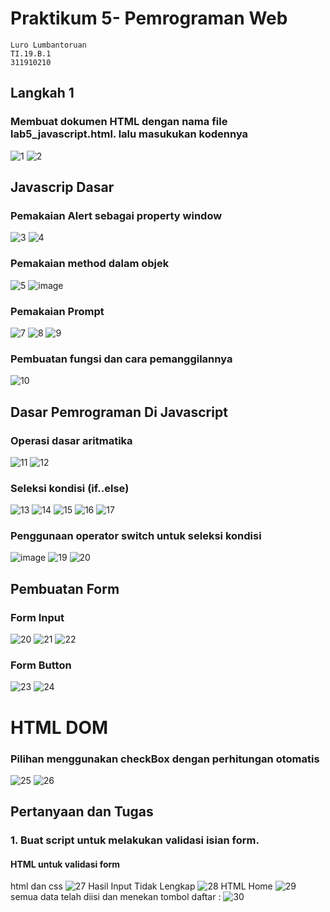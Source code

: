 # Praktikum 5- Pemrograman Web
```
Luro Lumbantoruan
TI.19.B.1
311910210
```
## Langkah 1
### Membuat dokumen HTML dengan nama file lab5_javascript.html. lalu masukukan kodennya
![1](https://user-images.githubusercontent.com/82386899/116038183-51efb780-a693-11eb-9cb2-b5869979a933.png)
![2](https://user-images.githubusercontent.com/82386899/116038268-6d5ac280-a693-11eb-97c5-db93b2634b85.png)
## Javascrip Dasar
### Pemakaian Alert sebagai property window
![3](https://user-images.githubusercontent.com/82386899/116038302-7a77b180-a693-11eb-9288-a7ddfeef19f7.png)
![4](https://user-images.githubusercontent.com/82386899/116039102-81eb8a80-a694-11eb-96ae-66c62201ecf5.png)
### Pemakaian method dalam objek
![5](https://user-images.githubusercontent.com/82386899/116041737-c593c380-a697-11eb-8587-339514894305.png)
![image](https://user-images.githubusercontent.com/82386899/116042813-0e984780-a699-11eb-99eb-ad3b4e2be484.png)
### Pemakaian Prompt
![7](https://user-images.githubusercontent.com/82386899/116043642-1f958880-a69a-11eb-9b8a-ce6a20234305.png)
![8](https://user-images.githubusercontent.com/82386899/116043994-93d02c00-a69a-11eb-922b-3f0014faada6.png)
![9](https://user-images.githubusercontent.com/82386899/116044371-093bfc80-a69b-11eb-94af-fe58195d533f.png)
### Pembuatan fungsi dan cara pemanggilannya
![10](https://user-images.githubusercontent.com/82386899/116045538-55d40780-a69c-11eb-8367-b8df87d84b51.png)
## Dasar Pemrograman Di Javascript
### Operasi dasar aritmatika
![11](https://user-images.githubusercontent.com/82386899/116048940-eeb85200-a69f-11eb-9199-a4bcde1d9c21.png)
![12](https://user-images.githubusercontent.com/82386899/116049260-4951ae00-a6a0-11eb-8474-7d76bf035ca4.png)
### Seleksi kondisi (if..else)
![13](https://user-images.githubusercontent.com/82386899/116050871-2c1ddf00-a6a2-11eb-8145-41d3b0761b5a.png)
![14](https://user-images.githubusercontent.com/82386899/116051439-cf6ef400-a6a2-11eb-881f-049d290ae08e.png)
![15](https://user-images.githubusercontent.com/82386899/116051672-09d89100-a6a3-11eb-9955-f73bb952bd1d.png)
![16](https://user-images.githubusercontent.com/82386899/116051891-4c9a6900-a6a3-11eb-9c8d-925141b6dda8.png)
![17](https://user-images.githubusercontent.com/82386899/116051986-676cdd80-a6a3-11eb-9c8c-85a2d690d063.png)
### Penggunaan operator switch untuk seleksi kondisi
![image](https://user-images.githubusercontent.com/82386899/116054338-c3d0fc80-a6a5-11eb-8345-7a0848a376a7.png)
![19](https://user-images.githubusercontent.com/82386899/116055630-19f26f80-a6a7-11eb-900b-ef05f1dbd476.png)
![20](https://user-images.githubusercontent.com/82386899/116055775-41e1d300-a6a7-11eb-9564-98cd8f7e379f.png)
## Pembuatan Form
### Form Input
![20](https://user-images.githubusercontent.com/82386899/116057840-65a61880-a6a9-11eb-8bbd-4de6e3ab045d.png)
![21](https://user-images.githubusercontent.com/82386899/116058207-cb92a000-a6a9-11eb-9844-7cf3f74dc3c7.png)
![22](https://user-images.githubusercontent.com/82386899/116058380-fc72d500-a6a9-11eb-8975-31be6e00960f.png)
### Form Button
![23](https://user-images.githubusercontent.com/82386899/116061228-d26ee200-a6ac-11eb-96b5-5a3121ac75f5.png)
![24](https://user-images.githubusercontent.com/82386899/116061468-15c95080-a6ad-11eb-946e-1b6dedd5a3f9.png)
# HTML DOM
### Pilihan menggunakan checkBox dengan perhitungan otomatis
![25](https://user-images.githubusercontent.com/82386899/116065110-dbfa4900-a6b0-11eb-8890-f2c62143f74f.png)
![26](https://user-images.githubusercontent.com/82386899/116065135-e288c080-a6b0-11eb-9a93-71b0bba96945.png)
## Pertanyaan dan Tugas
### 1. Buat script untuk melakukan validasi isian form.
#### HTML untuk validasi form
html dan css
![27](https://user-images.githubusercontent.com/82386899/116065668-7195d880-a6b1-11eb-9502-a42c54e92937.png)
Hasil Input Tidak Lengkap
![28](https://user-images.githubusercontent.com/82386899/116065943-b91c6480-a6b1-11eb-8323-d7f310ad6514.png)
HTML Home
![29](https://user-images.githubusercontent.com/82386899/116066247-08fb2b80-a6b2-11eb-886b-9fac04495fcd.png)
semua data telah diisi dan menekan tombol daftar :
![30](https://user-images.githubusercontent.com/82386899/116066641-773fee00-a6b2-11eb-9c7b-ad7369d9fd90.png)
